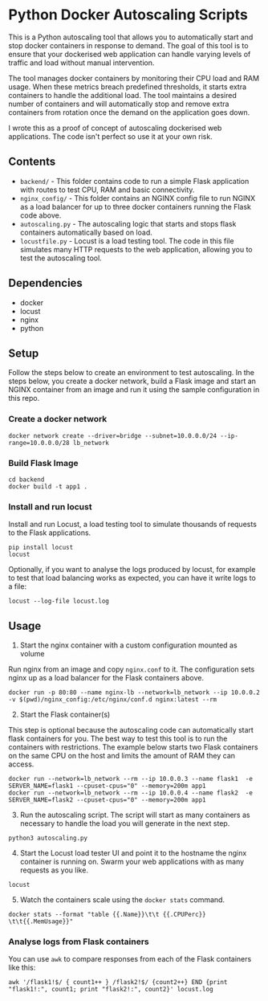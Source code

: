 # Python Docker Autoscaling Scripts

This is a Python autoscaling tool that allows you to automatically start and stop docker containers in response to demand. The goal of this tool is to ensure that your dockerised web application can handle varying levels of traffic and load without manual intervention. 

The tool manages docker containers by monitoring their CPU load and RAM usage. When these metrics breach predefined thresholds, it starts extra containers to handle the additional load. The tool maintains a desired number of containers and will automatically stop and remove extra containers from rotation once the demand on the application goes down.

I wrote this as a proof of concept of autoscaling dockerised web applications. The code isn't perfect so use it at your own risk.

## Contents

- `backend/` - This folder contains code to run a simple Flask application with routes to test CPU, RAM and basic connectivity.
- `nginx_config/` - This folder contains an NGINX config file to run NGINX as a load balancer for up to three docker containers running the Flask code above.
- `autoscaling.py` - The autoscaling logic that starts and stops flask containers automatically based on load.
- `locustfile.py` - Locust is a load testing tool. The code in this file simulates many HTTP requests to the web application, allowing you to test the autoscaling tool.

## Dependencies
- docker
- locust
- nginx
- python

## Setup

Follow the steps below to create an environment to test autoscaling. In the steps below, you create a docker network, build a Flask image and start an NGINX container from an image and run it using the sample configuration in this repo.

### Create a docker network
```shell
docker network create --driver=bridge --subnet=10.0.0.0/24 --ip-range=10.0.0.0/28 lb_network
```

### Build Flask Image

```shell
cd backend
docker build -t app1 .
```

### Install and run locust

Install and run Locust, a load testing tool to simulate thousands of requests to the Flask applications.

```shell
pip install locust
locust
```

Optionally, if you want to analyse the logs produced by locust, for example to test that load balancing works as expected, you can have it write logs to a file:

```shell
locust --log-file locust.log
```

## Usage

1. Start the nginx container with a custom configuration mounted as volume

Run nginx from an image and copy `nginx.conf` to it. The configuration sets nginx up as a load balancer for the Flask containers above.

```shell
docker run -p 80:80 --name nginx-lb --network=lb_network --ip 10.0.0.2 -v $(pwd)/nginx_config:/etc/nginx/conf.d nginx:latest --rm
```

2. Start the Flask container(s)

 This step is optional because the autoscaling code can automatically start flask containers for you. The best way to test this tool is to run the containers with restrictions. The example below starts two Flask containers on the same CPU on the host and limits the amount of RAM they can access.

```shell
docker run --network=lb_network --rm --ip 10.0.0.3 --name flask1  -e SERVER_NAME=flask1 --cpuset-cpus="0" --memory=200m app1
docker run --network=lb_network --rm --ip 10.0.0.4 --name flask2  -e SERVER_NAME=flask2 --cpuset-cpus="0" --memory=200m app1
```

3. Run the autoscaling script. The script will start as many containers as necessary to handle the load you will generate in the next step.

```shell
python3 autoscaling.py
```

4.  Start the Locust load tester UI and point it to the hostname the nginx container is running on. Swarm your web applications with as many requests as you like.

```shell
locust
```

5. Watch the containers scale using the `docker stats` command.

```shell
docker stats --format "table {{.Name}}\t\t {{.CPUPerc}} \t\t{{.MemUsage}}"
```


### Analyse logs from Flask containers


You can use `awk` to compare responses from each of the Flask containers like this:

```shell
awk '/flask1!$/ { count1++ } /flask2!$/ {count2++} END {print "flask1!:", count1; print "flask2!:", count2}' locust.log
```